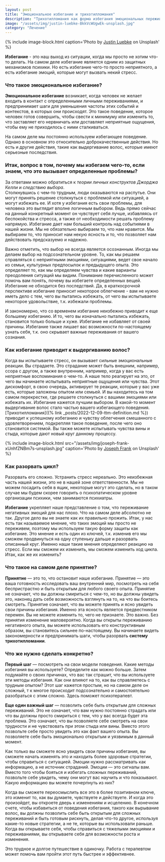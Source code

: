 ```yaml
---
layout: post
title: "Эмоциональное избегание и трихотилломания"
description: "Трихотилломания как форма избегания эмоциональных переживаний - причины появления и способ избавления"
image: "/assets/img/justin-luebke-BkkVcWUgwEk-unsplash.jpg"
category: "Лечение"
---
```


{% include image-block.html
caption='Photo by <a href="https://unsplash.com/@jluebke" rel="nofollow">Justin Luebke</a> on Unsplash'
%}

**Избегание** - это наш выход из ситуации, когда мы просто не хотим что-то делать. 
На самом деле избегание является одним из защитных механизмов психики.
Но есть избегание чего-то просто неприятного, а есть избегание эмоций, 
которые могут вызвать некий стресс.

### Что такое эмоциональное избегание?

**Эмоциональное избегание** возникает, когда человек не желает входить в контакт 
с определенными личными переживаниями, и предпринимает шаги для уменьшения частоты этих событий и контекстов, 
в которых они происходят. Это такое поведение, которое человек готов совершить, чтобы свести к минимуму или изменить 
то, что заставляет его нервничать или доставляет неприятные ощущения, чтобы ему не приходилось с ними сталкиваться.

На самом деле мы постоянно используем избегающее поведение. Однако в основном это относительно доброкачественные 
действия. Но есть и другие действия, такие как выдергивание волос, которые имеют серьезные последствия. 

### Итак, вопрос в том, почему мы избегаем чего-то, если знаем, что это вызывает определенные проблемы?

За ответами можно обратиться к *теории личных конструктов Джорджа Келли* и *следствию выбора*.  
Столкнувшись с чем-то трудным, люди оказываются на распутье. Они могут принять решение столкнуться с проблемой или 
ситуацией, а могут избежать ее. И хотя у избегания есть свои проблемы, для человека это выглядит вполне логичным выбором.
Ведь прямо сейчас на данный конкретный момент он чувствует себя лучше, избавляясь от беспокойства и стресса, 
а также от необходимости решать проблему напрямую. Избегание дает нам больший контроль над событиями в нашей жизни. 
Мы не обязательно выбираем то, что нам нравится. Мы выбираем то, что приносит нам некую ясность и то, что 
позволяет нам действовать предсказуемо и надежно.  

Важно отметить, что выбор не всегда является осознанным. Иногда мы делаем выбор на подсознательном уровне. 
То, как мы решаем справляться с неприятными эмоциями, ситуациями, ведет свое начало из семьи, культурных предпосылок 
и предыдущего опыта.  Это определяет то, как мы определяем чувства и какие варианты преодоления ситуаций мы видим. 
Понимание перечисленного может помочь вам понять, почему вы избегаете определенных вещей. Избегание не обходится без последствий. 
Да, в краткосрочной перспективе избегание приносит некоторое облегчение - вам не нужно иметь дело с тем, чего 
вы пытались избежать, от чего вы испытываете некоторое удовольствие, т.к.  избежали проблемы.  

И закономерно, что со временем избегание неизбежно приводит к еще большему избеганию. И то, чего вы изначально 
пытались избежать, становится только больше и хуже. Избегание не избавляет от своей причины. Избегание также лишает 
вас возможности по-настоящему узнать себя, т.к. оно скрывает важные переживания от вашего сознания.

### Как избегание приводит к выдергиванию волос?

Когда вы испытываете стресс, он вызывает сильные эмоциональные реакции. Вы страдаете. 
Это страдание может быть внешним, например, ссора с другом, а также внутренним, например, 
когда у вас есть неприятные воспоминания о чем-то. А наше тело реагирует на это, от чего вы начинаете испытывать 
неприятные ощущения или чувства. Этот дискомфорт, в свою очередь, активирует те реакции, которые у вас уже есть, 
которые заложены опытом или семьей. И вы находитесь на том самом перекрестке, где решаете столкнуться 
с вашими эмоциями или избежать их. Избегание кажется лучшим выбором. В какой-то момент выдергивание волос 
стало частью вашего избегающего поведения. [Трихотилломания]({% link _posts/2022-12-09-ttm-definition.md  %}) приводит к успешному избеганию и чувству 
облегчения смешанного с удовлетворением, подкрепляя такое поведение, после чего оно становится системой. 
Вы также можете испытывать чувства вины и стыда, которые дают новый круг данному процессу.

{% include image-block.html
src="/assets/img/joseph-frank-xUnhfZNBm7s-unsplash.jpg"
caption='Photo by <a href="https://unsplash.com/@josephgruenthal" rel="nofollow">Joseph Frank</a> on Unsplash'
%}

### Как разорвать цикл?

Разорвать его сложно. Устранить стресс нереально. Это неизбежная часть нашей жизни, это не в нашей зоне ответственности. 
Мы не можем посадить себя в ящик, некоторые могут это сделать, но в таком случае мы будем скорее говорить 
о психопатическом уровне организации психики, чем занимаются психиатры.  

**Избегание** укрепляет наше представление о том, что переживание негативных эмоций для нас плохо. 
Что на самом деле абсолютно не так. Другое дело вы не знаете как их правильно прожить.
Итак, у нас есть так называемое мнение, что таких эмоций мы просто не переживем, поэтому мы используем 
такую форму защиты как избегание. Это мнение и есть один из ключей, т.к. изменив его мы сможем продвинуться 
на одну ступеньку дальше и разорвать описанный круг. Именно наши такие мнения определяют реакцию на стресс. 
Если мы сможем их изменить, мы сможем изменить ход цикла. Итак, как же их изменить?

### Что такое на самом деле принятие?

**Принятие** — это то, что остановит наше избегание. Принятие — это ваша готовность исследовать ваш внутренний мир, 
посмотреть на себя беспристрастно и быть открытым для любого своего опыта. Принятие не означает, 
что вы должны смириться с чем-то, но вы должны увидеть это, наконец дать себе возможность взглянуть на то, 
на что вы боитесь смотреть. Принятие означает, что вы можете принять и ясно увидеть свои причины избегания. 
Именно эта ясность является предвестником перемен. Вы не можете изменить то, чего не признаете. Это важно. 
Без принятия изменение маловероятно. Когда вы открыты переживанию негативного опыта, вы можете использовать 
его конструктивным образом, вы становитесь сильнее по-настоящему. Вы начинаете видеть закономерности и 
предпринимать шаги, чтобы разорвать **систему трихотилломании**.

### Что же нужно сделать конкретно?

**Первый шаг** — посмотреть на свои модели поведения. Какие методы избегания вы используете? 
Определите как можно больше. Затем подумайте о своих причинах, что вас так страшит, что вы используете 
эти методы избегания. Как они влияют на то, как вы справляетесь с трудным опытом? Этот шаг кажется простым, 
но на самом деле он сложный, т к многое происходит подсознательно и самостоятельно разобраться с этим сложно. 
Здесь поможет психотерапевт.  

**Еще один важный шаг** — позволить себе быть открытым для сложных переживаний. 
Это не означает, что вам нужно постоянно страдать или что вы должны просто смириться с тем, что у вас 
всегда будет эта проблема. Это означает, что вы позволяете себе смотреть на свои трудности и не 
чувствовать при этом стыда или вины. Вместо этого позвольте себе просто увидеть это как факт вашего опыта. 
Вы позволяете себе быть эмоционально открытым и уязвимым в данный момент.  

Как только вы сможете ясно увидеть свои причины избегания, вы сможете начать изменять это и находить более 
здоровые стратегии, чтобы справиться с ситуацией. Эмоции нужно рассматривать как информацию, а не источник страданий. 
Эмоции — это сигналы вам. Вместо того чтобы бояться и избегать сложных переживаний, позвольте себе увидеть, 
чему они могут вас научить и что показывают. Какую информацию вы можете почерпнуть из них?  

Когда вы сможете переосмыслить все это в более позитивном ключе, это изменит то, как вы думаете, чувствуете и действуете. 
И когда это произойдет, вы откроете дверь к изменениям и исцелению. В конечном счете, чтобы избавиться 
от поведения избегания, такого как вырывание волос, вы должны позволить себе быть открытым для 
сложных переживаний и быть готовым рискнуть, делая что-то другое, используя какие-то новые стратегии, 
а не те, которые вы использовали раньше. Когда вы открываете себя, чтобы справиться с тяжелыми эмоциями 
и переживаниями, вы открываете себя для возможности роста и изменения. 

Это трудное и долгое путешествие в одиночку. Работа с терапевтом может помочь вам пройти этот путь быстрее и эффективнее.